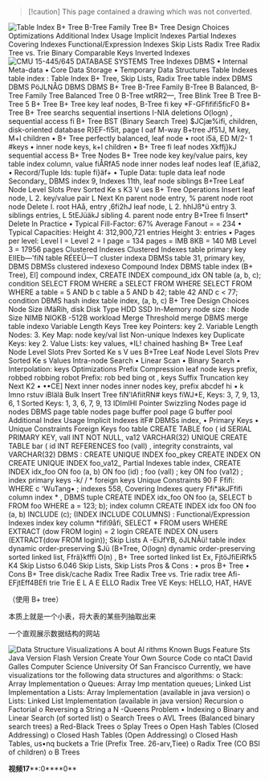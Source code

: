 > [!caution] This page contained a drawing which was not converted.   

![Table Index B+ Tree B-Tree Family Tree B+ Tree Design Choices Optimizations Additional Index Usage Implicit Indexes Partial Indexes Covering Indexes Functional/Expression Indexes Skip Lists Radix Tree Radix Tree vs. Trie Binary Comparable Keys Inverted Indexes ](Exported%20image%2020250328134007-0.png)  
![CMU 15-445/645 DATABASE SYSTEMS Tree Indexes DBMS • Internal Meta-data • Core Data Storage • Temporary Data Structures Table Indexes table index : Table Index B+ Tree, Skip Lists, Radix Tree table index DBMS DBMS PöJLNÅG DBMS DBMS B+ Tree B-Tree Family B-Tree B Balanced, B-Tree Family Tree Balanced Tree 0 B-Tree wtRR*2—, Tree Blink Tree B* Tree B-Tree 5 B+ Tree B+ Tree key leaf nodes, B-Tree fi key *F-GFfififi5ficF0 B+ Tree B+ Tree searchs sequential insertions I-NIA deletions O(logn) , sequential access fi B+ Tree BST (Binary Search Tree) $JCjæ%ifi, children, disk-oriented database R}EF-fi5it, page I oaf M-way B+tree *Jf51J, M key, M+l children • B+ Tree perfectly balanced, leaf node • root i5ä, ED M/2- 1 #keys • inner node keys, k+l children • B+ Tree fi leaf nodes Xkffj}kJ sequential access B+ Tree Nodes B+ Tree node key key/value pairs, key table index column, value fiÅRfA5 node inner nodes leaf nodes leaf (E,äfiä2, • Record/Tuple Ids: tuple fi}äf+ • Tuple Data: tuple data leaf node Secondary_ DBMS index 9, Indexes 11th, leaf node siblings B+Tree Leaf Node Level Slots Prev Sorted Ke s K3 V ues B+ Tree Operations Insert leaf node, L 2. key/value pair L Next Kn parent node entry, % parent node root node Delete I. root HAå, entry ,6fi2h$J leaf node, L 2. hhlJß*ü entry 3. siblings entries, L 5tEJüäkJ sibling 4. parent node entry B+Tree fi Insert* Delete In Practice • Typical Fill-Factor: 67% Average Fanout = = 234 • Typical Capacities: Height 4: 312,900,721 entries Height 3: entries • Pages per level: Level I = Level 2 = I page = 134 pages = IMB 8KB = 140 MB Level 3 = 17956 pages Clustered Indexes Clustered Indexes table primary key EIIEb—'fiN table RÉEEÜ—T cluster indexa DBMSs table 31, primary key, DBMS DBMSs clustered indexeso Compound Index DBMS table index (B+ Tree), El] compound index, CREATE INDEX compound_idx ON table (a, b, c); condition SELECT FROM WHERE a SELECT FROM WHERE SELECT FROM WHERE a table = 5 AND b c table a 5 AND b 42; table 42 AND c < 77; condition DBMS hash index table index, (a, b, c) B+ Tree Design Choices Node Size iMäRih, disk Disk Type HDD SSD In-Memory node size : Node Size NIMB NIOKB -512B workload Merge Threshold merge DBMS merge table indexo Variable Length Keys Tree key Pointers: key 2. Variable Length Nodes: 3. Key Map: node key/val list Non-unique Indexes key Duplicate Keys: key 2. Value Lists: key values, *IL! chained hashing B* Tree Leaf Node Level Slots Prev Sorted Ke s V ues B+Tree Leaf Node Level Slots Prev Sorted Ke s Values Intra-node Search • Linear Scan • Binary Search • Interpolation: keys Optimizations Prefix Compression leaf node keys prefix, robbed robbing robot Prefix: rob bed bing ot , keys Suffix Truncation key Next K2 • ••CE] Next inner nodes inner nodes key, prefix abcdef hi • k Imno rstuv iBlälä Bulk Insert Tree fiN'lAfiitRN# keys fiWJ*E, Keys: 3, 7, 9, 13, 6, 1 Sorted Keys: 1, 3, 6, 7, 9, 13 IDImlHI Pointer Swizzling Nodes page id nodes DBMS page table nodes page buffer pool page G buffer pool Additional Index Usage Implicit Indexes itF# DBMSs index, • Primary Keys • Unique Constraints Foreign Keys foo table CREATE TABLE foo ( id SERIAL PRIMARY KEY, vall INT NOT NULL, va12 VARCHAR(32) UNIQUE CREATE TABLE bar ( id INT REFERENCES foo (vall) , integrity constraints, val VARCHAR(32) DBMS : CREATE UNIQUE INDEX foo_pkey CREATE INDEX ON CREATE UNIQUE INDEX foo_va12_ Partial Indexes table index, CREATE INDEX idx_foo ON foo (a, b) ON foo (id) ; foo (vall) ; key ON foo (va12) ; index primary keys -k/ / * foreign keys Unique Constraints 90 F Ffifi: WHERE c 'WuTang• ; indexes 558, Covering Indexes query Ffi*äkJFfifi column index * , DBMS tuple CREATE INDEX idx_foo ON foo (a, SELECT b FROM foo WHERE a = 123; b); index column CREATE INDEX idx foo ON foo (a, b) INCLUDE (c); (INDEX INCLUDE COLUMNS) : Functional/Expression Indexes index key column *fifi9åfi, SELECT * FROM users WHERE EXTRACT (dow FROM login) = 2 login CREATE INDEX ON users (EXTRACT(dow FROM login)); Skip Lists A -Ei$JfYB*, öJLNÅü! table index dynamic order-preserving $Jü (B+Tree, O(logn) dynamic order-preserving sorted linked list, Ffrä}kfffi O(n) , B+ Tree sorted linked list Ex, FjtöJfiEiRfk5 K4 Skip Listso 6.046 Skip Lists, Skip Lists Pros & Cons : • pros B+ Tree • Cons B+ Tree disk/cache Radix Tree Radix Tree vs. Trie radix tree Afi-EFjtEff4BEfi trie Trie E L A E ELLO Radix Tree VE Keys: HELLO, HAT, HAVE ](Exported%20image%2020250328134009-1.png)

（使用 B+ tree）

本质上就是一个小表，将大表的某些列抽取出来

一个直观展示数据结构的网站

![Data Structure Visualizations A bout Al rithms Known Bugs Feature Sts Java Version Flash Version Create Your Own Source Code co ntaCt David Galles Computer Science University Of San Francisco Currently, we have visualizations tor the following data structures and algorithms: o Stack: Array Implementation o Queues: Array Imp mentation queues; Linked List Implementation a Lists: Array Implementation (available in java version) o Lists: Linked List Implementation (available in java version) Recursion o Factorial o Reversing a String a N -Queens Problem • Indexing o Binary and Linear Search (of sorted list) o Search Trees o AVL Trees (Balanced binary search trees) a Red-Black Trees o Splay Trees o Open Hash Tables (Closed Addressing) o Closed Hash Tables (Open Addressing) o Closed Hash Tables, us•nq buckets a Trie (Prefix Tree. 26-arv,Tiee) o Radix Tree (CO BSI of children) o B Trees ](Exported%20image%2020250328134019-2.png)

**视频17****:0****0**